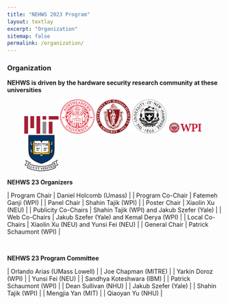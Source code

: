 ```yaml
---
title: "NEHWS 2023 Program"
layout: textlay
excerpt: "Organization"
sitemap: false
permalink: /organization/
---
```


### **Organization** ###

**NEHWS is driven by the hardware security research community at these universities**

<figure class="fourth">
  <img src="../images/organizer_logo_mit.png" style="width: 80px">
  <img src="../images/organizer_logo_northeastern.png" style="width: 80px">
  <img src="../images/organizer_logo_umass.png" style="width: 80px">
  <img src="../images/organizer_logo_unh.png" style="width: 80px">
  <img src="../images/organizer_logo_wpi.png" style="width: 80px">
  <img src="../images/organizer_logo_yale.png" style="width: 80px">
</figure>

**NEHWS 23 Organizers**

| Program Chair	        | Daniel Holcomb (Umass)                     |
| Program Co-Chair	| Fatemeh Ganji (WPI)                        |
| Panel Chair	        | Shahin Tajik (WPI)                         |
| Poster Chair	        | Xiaolin Xu (NEU)                           |
| Publicity Co-Chairs	| Shahin Tajik (WPI) and Jakub Szefer (Yale) |
| Web Co-Chairs         | Jakub Szefer (Yale) and Kemal Derya (WPI)   |
| Local Co-Chairs	| Xiaolin Xu (NEU) and Yunsi Fei (NEU)       |
| General Chair	        | Patrick Schaumont (WPI)                    |

<BR>

**NEHWS 23 Program Committee**

| Orlando Arias (UMass Lowell) |
| Joe Chapman (MITRE)          |
| Yarkin Doroz (WPI)           |
| Yunsi Fei (NEU)              |
| Sandhya Koteshwara (IBM)     |
| Patrick Schaumont (WPI)      |
| Dean Sullivan (NHU)          |
| Jakub Szefer (Yale)          |
| Shahin Tajik (WPI)           |
| Mengjia Yan (MIT)            |
| Qiaoyan Yu (NHU)             |
